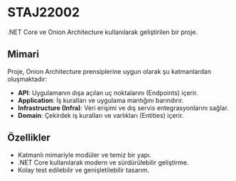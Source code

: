 # STAJ22002
.NET Core ve Onion Architecture kullanılarak geliştirilen bir proje.

## Mimari

Proje, Onion Architecture prensiplerine uygun olarak şu katmanlardan oluşmaktadır:

- **API**: Uygulamanın dışa açılan uç noktalarını (Endpoints) içerir.
- **Application**: İş kuralları ve uygulama mantığını barındırır.
- **Infrastructure (Infra)**: Veri erişimi ve dış servis entegrasyonlarını sağlar.
- **Domain**: Çekirdek iş kuralları ve varlıkları (Entities) içerir.

## Özellikler

- Katmanlı mimariyle modüler ve temiz bir yapı.
- .NET Core kullanılarak modern ve sürdürülebilir geliştirme.
- Kolay test edilebilir ve genişletilebilir tasarım.
